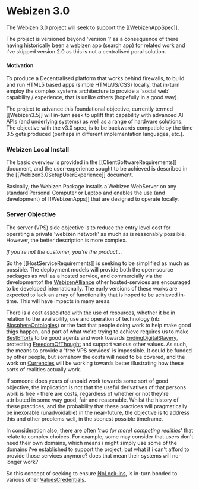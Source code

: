 # Webizen 3.0

The Webizen 3.0 project will seek to support the [[WebizenAppSpec]].

The project is versioned beyond 'version 1' as a consequence of there having historically been a webizen app (search app) for related work and i've skipped version 2.0 as this is not a centralised poral solution.

#### Motivation
To produce a Decentralised platform that works behind firewalls, to build and run HTML5 based apps (simple HTML/JS/CSS) locally, that in-turn employ the complex systems architecture to provide a 'social web' capability / experience, that is unlike others (hopefully in a good way).  

The project to advance this foundational objective, currently termed [[Webizen3.5]] will in-turn seek to uplift that capability with advanced AI APIs (and underlying systems) as well as a range of hardware solutions.  The objective with the v3.0 spec, is to be backwards compatible by the time 3.5 gets produced (perhaps in different implementation languages, etc.).

### Webizen Local Install
The basic overview is provided in the [[ClientSoftwareRequirements]] document, and the user-experience sought to be achieved is described in the [[Webizen3.0SetupUserExperience]] document. 

Basically; the Webizen Package installs a Webizen WebServer on any standard Personal Computer or Laptop and enables the use (and development) of [[WebizenApps]] that are designed to operate locally.  

### Server Objective

The server (VPS) side objective is to reduce the entry level cost for operating a private 'webizen network' as much as is reasonably possible.  However, the better description is more complex.

*If you're not the customer, you're the product...*

So the [[HostServiceRequirements]] is seeking to be simplified as much as possible.   The deployment models will provide both the open-source packages as well as a hosted service, and commercially via the developmentof the [WebizenAlliance](WebizenAlliance.md) other hosted-services are encouraged to be developed internationally.  The early versions of these works are expected to lack an array of functionality that is hoped to be achieved in-time.  This will have impacts in many areas.

There is a cost associated with the use of resources, whether it be in relation to the availability, use and operation of technology (nb: [BiosphereOntologies](BiosphereOntologies.md)) or the fact that people doing work to help make good thigs happen, and part of what we're trying to achieve requires us to make [BestEfforts](BestEfforts.md) to be good agents and work towards [EndingDigitalSlavery](EndingDigitalSlavery.md), protecting [FreedomOfThought](FreedomOfThought.md) and support various other values.  As such, the means to provide a 'free VPS services' is impossible.  It could be funded by other people, but somehow the costs will need to be covered, and the work on 
[Currencies](Currencies.md) will be working towards better illustrating how these sorts of realities actually work.

If someone does years of unpaid work towards some sort of good objective, the implication is not that the useful derivatives of that persons work is free - there are costs, regardless of whether or not they're attributed in some way good, fair and reasonable.  Whilst the history of these practices, and the probability that these practices will pragmatically be inexorable (unadvoidable) in the near-future, the objective is to address this and other problems well, in the soonest possible timeframe.

In consideration also; there are often '*two (or more) competing realities*' that relate to complex choices.  For example; some may consider that users don't need their own domains, which means i might simply use some of the domains i've established to support the project; but what if i can't afford to provide those services anymore?  does that mean their systems will no-longer work? 

So this concept of seeking to ensure [NoLock-ins](NoLock-ins.md), is in-turn bonded to various other [ValuesCredentials](ValuesCredentials.md).



